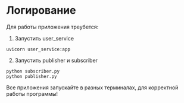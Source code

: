# Логирование
Для работы приложения треубется:
1. Запустить user_service
```
uvicorn user_service:app
```
2. Запустить publisher и subscriber
```
python subscriber.py
python publisher.py 
```
Все приложения запускайте в разных терминалах, для корректной работы программы!
